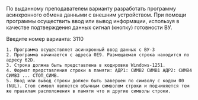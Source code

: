 По выданному преподавателем варианту разработать программу асинхронного обмена данными с внешним устройством. При помощи программы осуществить ввод или вывод информации, используя в качестве подтверждения данных сигнал (кнопку) готовности ВУ.


Введите номер варианта: 3110

    1. Программа осуществляет асинхронный ввод данных с ВУ-3
    2. Программа начинается с адреса 0E9. Размещаемая строка находится по адресу 62D.
    3. Строка должна быть представлена в кодировке Windows-1251.
    4. Формат представления строки в памяти: АДР1: СИМВ2 СИМВ1 АДР2: СИМВ4 СИМВ3 ... СТОП_СИМВ.
    5. Ввод или вывод строки должен быть завершен по символу c кодом 00 (NUL). Стоп символ является обычным символом строки и подчиняется тем же правилам расположения в памяти что и другие символы строки.

